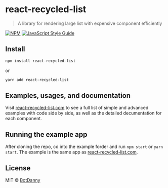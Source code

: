 # react-recycled-list

> A library for rendering large list with expensive component efficiently

[![NPM](https://img.shields.io/npm/v/react-recycled-list.svg)](https://www.npmjs.com/package/react-recycled-list) [![JavaScript Style Guide](https://img.shields.io/badge/code_style-standard-brightgreen.svg)](https://standardjs.com)

## Install

```bash
npm install react-recycled-list
```

or

```bash
yarn add react-recycled-list
```

## Examples, usages, and documentation

Visit [react-recycled-list.com](https://www.react-recycled-list.com) to see a full list of simple and advanced examples with code side by side, as well as the detailed decumentation for each component.

## Running the example app

After cloning the repo, cd into the example forder and run `npm start` or `yarn start`. The example is the same app as [react-recycled-list.com](https://www.react-recycled-list.com).

## License

MIT © [BotDanny](https://github.com/BotDanny)
